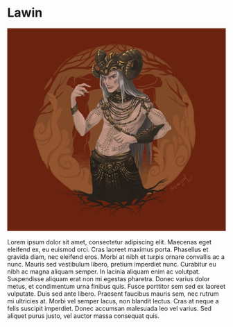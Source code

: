 # Lawin

![](../../.gitbook/assets/c84aaa4cf4e6062a05dd9e6144eb1765.jpg)

Lorem ipsum dolor sit amet, consectetur adipiscing elit. Maecenas eget eleifend ex, eu euismod orci. Cras laoreet maximus porta. Phasellus et gravida diam, nec eleifend eros. Morbi at nibh et turpis ornare convallis ac a nunc. Mauris sed vestibulum libero, pretium imperdiet nunc. Curabitur eu nibh ac magna aliquam semper. In lacinia aliquam enim ac volutpat. Suspendisse aliquam erat non mi egestas pharetra. Donec varius dolor metus, et condimentum urna finibus quis. Fusce porttitor sem sed ex laoreet vulputate. Duis sed ante libero. Praesent faucibus mauris sem, nec rutrum mi ultricies at. Morbi vel semper lacus, non blandit lectus. Cras at neque a felis suscipit imperdiet. Donec accumsan malesuada leo vel varius. Sed aliquet purus justo, vel auctor massa consequat quis.
